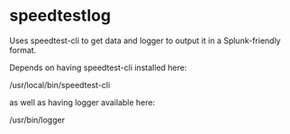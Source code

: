 # speedtestlog
Uses speedtest-cli to get data and logger to output it in a Splunk-friendly format.

Depends on having speedtest-cli installed here:

  /usr/local/bin/speedtest-cli

as well as having logger available here:

  /usr/bin/logger

